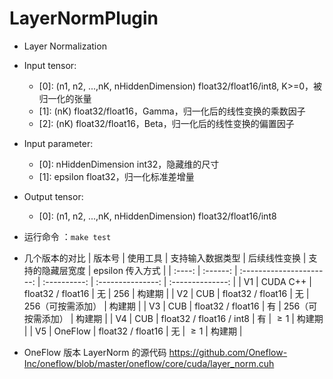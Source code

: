 # LayerNormPlugin

+ Layer Normalization
+ Input tensor:
  + [0]: (n1, n2, ...,nK, nHiddenDimension)   float32/float16/int8, K>=0，被归一化的张量
  + [1]: (nK)                                 float32/float16，Gamma，归一化后的线性变换的乘数因子
  + [2]: (nK)                                 float32/float16，Beta，归一化后的线性变换的偏置因子
+ Input parameter:
  + [0]: nHiddenDimension                     int32，隐藏维的尺寸
  + [1]: epsilon                              float32，归一化标准差增量
+ Output tensor:
  + [0]: (n1, n2, ...,nK, nHiddenDimension)   float32/float16/int8
+ 运行命令  ：`make test`

+ 几个版本的对比
| 版本号 | 使用工具 |     支持输入数据类型     | 后续线性变换 | 支持的隐藏层宽度  | epsilon 传入方式 |
| :----: | :------: | :----------------------: | :----------: | :---------------: | :--------------: |
|   V1   | CUDA C++ |    float32 / float16     |      无      |        256        |      构建期      |
|   V2   |   CUB    |    float32 / float16     |      无      | 256（可按需添加） |      构建期      |
|   V3   |   CUB    |    float32 / float16     |      有      | 256（可按需添加） |      构建期      |
|   V4   |   CUB    | float32 / float16 / int8 |      有      |      $\ge 1$      |      构建期      |
|   V5   | OneFlow  |    float32 / float16     |      无      |      $\ge 1$      |      构建期      |

+ OneFlow 版本 LayerNorm 的源代码
<https://github.com/Oneflow-Inc/oneflow/blob/master/oneflow/core/cuda/layer_norm.cuh>
